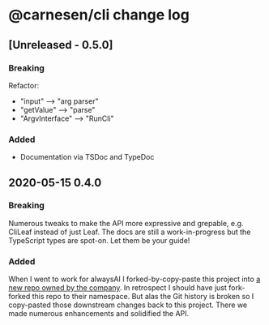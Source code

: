 # @carnesen/cli change log

## [Unreleased - 0.5.0]
### Breaking
Refactor:
- "input" --> "arg parser" 
- "getValue" --> "parse"
- "ArgvInterface" --> "RunCli"
### Added
- Documentation via TSDoc and TypeDoc
## 2020-05-15 0.4.0
### Breaking
Numerous tweaks to make the API more expressive and grepable, e.g. CliLeaf instead of just Leaf. The docs are still a work-in-progress but the TypeScript types are spot-on. Let them be your guide!
### Added
When I went to work for alwaysAI I forked-by-copy-paste this project into [a new repo owned by the company](https://github.com/alwaysai/alwayscli). In retrospect I should have just fork-forked this repo to their namespace. But alas the Git history is broken so I copy-pasted those downstream changes back to this project. There we made numerous enhancements and solidified the API.
